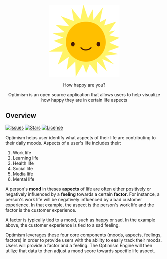 
<p align="center">
  <img src="https://github.com/optimism-ai/optimism/blob/master/client/src/img/sun.png" alt="optimism" width="226">
</p>

<p align="center">How happy are you?</p>

<p align="center">Optimism is an open source application that allows users to help visualize how happy they are in certain life aspects</p>

## Overview

<p align="left">
    <a href="https://github.com/optimism-ai/optimism/issues"><img src="https://img.shields.io/github/issues/optimism-ai/optimism" alt="Issues"></a>
    <a href="https://github.com/optimism-ai/optimism/stargazers"><img src="https://img.shields.io/github/stars/optimism-ai/optimism" alt="Stars"></a>
    <a href="https://github.com/optimism-ai/optimism/blob/master/LICENSE"><img src="https://img.shields.io/github/license/optimism-ai/optimism" alt="License"></a>
</p>

Optimism helps user identify what aspects of their life are contributing to their daily moods. Aspects of a user's life includes their:

1. Work life
2. Learning life
3. Health life
4. Social life
5. Media life
6. Mental life

A person's **mood** in theses **aspects** of life are often either positively or negatively influenced by a **feeling** towards a certain **factor**. For instance, a person's work life will be negatively influenced by a bad customer experience. In that example, the aspect is the person's work life and the factor is the customer experience.

A factor is typically tied to a mood, such as happy or sad. In the example above, the customer experience is tied to a sad feeling.

Optimism leverages these four core components (moods, aspects, feelings, factors) in order to provide users with the ability to easily track their moods. Users will provide a factor and a feeling. The Optimism Engine will then utilize that data to then adjust a mood score towards specific life aspect.
